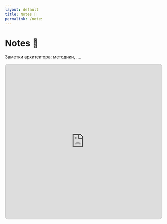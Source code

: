 ```yaml
---
layout: default
title: Notes 📝
permalink: /notes
---
```


# Notes 📝

Заметки архитектора: методики, ....

<iframe src="https://v1.embednotion.com/embed/2af354af1a90472c9874ffbe34b3e16f"></iframe>

<style>
iframe { width: 100%; height: 500px; border: 2px solid #ccc; border-radius: 10px; padding: none; }
</style>

